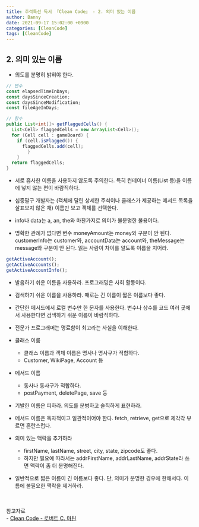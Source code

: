 ```yaml
---
title: 추석특선 독서 『Clean Code』 - 2. 의미 있는 이름
author: Banny
date: 2021-09-17 15:02:00 +0900
categories: [CleanCode]
tags: [CleanCode]
---
```


## 2. 의미 있는 이름

- 의도를 분명히 밝혀야 한다.

```js
// 변수
const elapsedTimeInDays;
const daysSinceCreation;
const daysSinceModification;
const fileAgeInDays;
```

```java
// 함수
public List<int[]> getFlaggedCells() {
  List<Cell> flaggedCells = new ArrayList<Cell>();
  for (Cell cell : gameBoard) {
    if (cell.isFlagged()) {
      flaggedCells.add(cell);
		}
	}
  return flaggedCells;
}
```

- 서로 흡사한 이름을 사용하지 않도록 주의한다. 특히 컨테이너 이름(List 등)을 이름에 넣지 않는 편이 바람직하다.

- 십중팔구 개발자는 (객체에 달린 상세한 주석이나 클래스가 제공하는 메서드 목록을 살표보지 않은 채) 이름만 보고 객체를 선택한다.

- info나 data는 a, an, the와 마찬가지로 의미가 불분명한 불용어다.

- 명확한 관례가 없다면 변수 moneyAmount는 money와 구분이 안 된다. customerInfo는 customer와, accountData는 account와, theMessage는 message와 구분이 안 된다. 읽는 사람이 차이를 알도록 이름을 지어라.

```js
getActiveAccount();
getActiveAccounts();
getActiveAccountInfo();
```

- 발음하기 쉬운 이름을 사용하라. 프로그래밍은 사회 활동이다.

- 검색하기 쉬운 이름을 사용하라. 때로는 긴 이름이 짧은 이름보다 좋다.

- 간단한 메서드에서 로컬 변수만 한 문자를 사용한다. 변수나 상수를 코드 여러 곳에서 사용한다면 검색하기 쉬운 이름이 바람직하다.

- 전문가 프로그래머는 명료함이 최고라는 사실을 이해한다.

- 클래스 이름

  - 클래스 이름과 객체 이름은 명사나 명사구가 적합하다.
  - Customer, WikiPage, Account 등

- 메서드 이름

  - 동사나 동사구가 적합하다.
  - postPayment, deletePage, save 등

- 기발한 이름은 피하라. 의도를 분병하고 솔직하게 표현하라.

- 메서드 이름은 독자적이고 일관적이어야 한다. fetch, retrieve, get으로 제각각 부르면 혼란스럽다.

- 의미 있는 맥락을 추가하라

  - firstName, lastName, street, city, state, zipcode도 좋다.
  - 하지만 필요에 따라서는 addrFirstName, addrLastName, addrState라 쓰면 맥락이 좀 더 분명해진다.

- 일반적으로 짧은 이름이 긴 이름보다 좋다. 단, 의미가 분명한 경우에 한해서다. 이름에 불필요한 맥락을 제거하라.

<br>
<br>
참고자료<br>
- <a href="http://www.yes24.com/Product/Goods/59626179">Clean Code - 로버트 C. 마틴</a>
